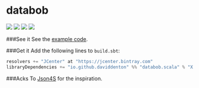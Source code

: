 databob
===========
<a href="https://travis-ci.org/daviddenton/databob.scala" target="_top">
<img src="https://travis-ci.org/daviddenton/databob.scala.svg"/></a> 
<a href="https://coveralls.io/r/daviddenton/databob.scala" target="_top"><img src="https://coveralls.io/repos/daviddenton/databob/badge.svg"/></a> 
<a href="https://bintray.com/daviddenton/maven/databob/_latestVersion" target="_top"><img src="https://api.bintray.com/packages/daviddenton/maven/databob/images/download.svg"/></a> 
<a href="https://bintray.com/daviddenton/maven/databob/view?source=watch" target="_top"><img src="https://www.bintray.com/docs/images/bintray_badge_color.png"/></a> 

###See it
See the [example code](https://github.com/daviddenton/databob.scala/tree/master/src/test/scala/databob/examples).

###Get it
Add the following lines to ```build.sbt```:

```scala
resolvers += "JCenter" at "https://jcenter.bintray.com"
libraryDependencies += "io.github.daviddenton" %% "databob.scala" % "X.X.X"
```

###Acks
To [Json4S](https://github.com/json4s/json4s) for the inspiration.